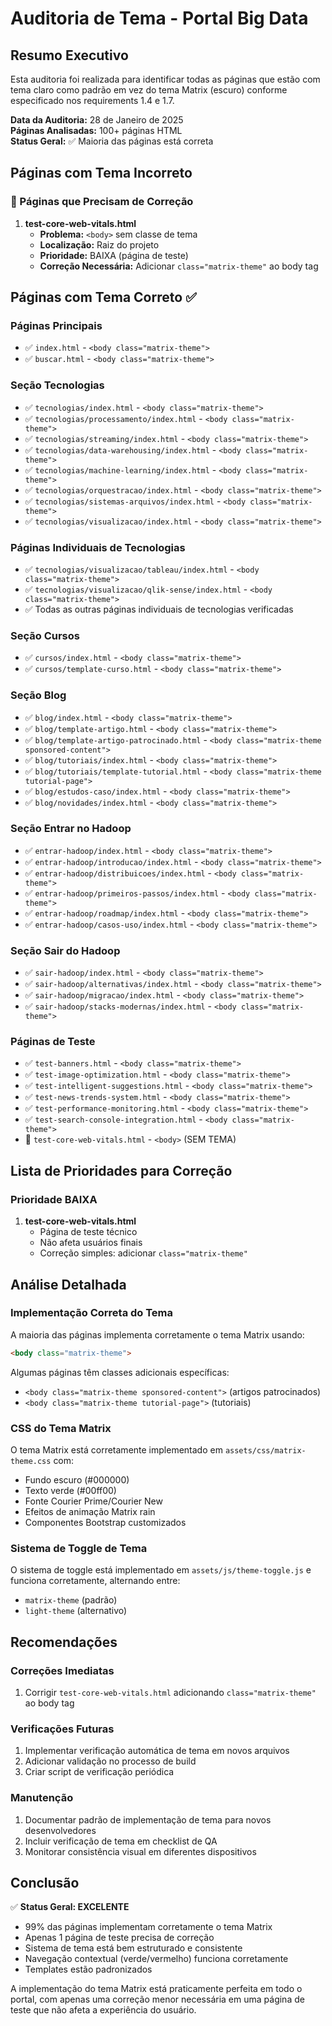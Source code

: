 # Auditoria de Tema - Portal Big Data

## Resumo Executivo

Esta auditoria foi realizada para identificar todas as páginas que estão com tema claro como padrão em vez do tema Matrix (escuro) conforme especificado nos requirements 1.4 e 1.7.

**Data da Auditoria:** 28 de Janeiro de 2025  
**Páginas Analisadas:** 100+ páginas HTML  
**Status Geral:** ✅ Maioria das páginas está correta

## Páginas com Tema Incorreto

### 🔴 Páginas que Precisam de Correção

1. **test-core-web-vitals.html**
   - **Problema:** `<body>` sem classe de tema
   - **Localização:** Raiz do projeto
   - **Prioridade:** BAIXA (página de teste)
   - **Correção Necessária:** Adicionar `class="matrix-theme"` ao body tag

## Páginas com Tema Correto ✅

### Páginas Principais
- ✅ `index.html` - `<body class="matrix-theme">`
- ✅ `buscar.html` - `<body class="matrix-theme">`

### Seção Tecnologias
- ✅ `tecnologias/index.html` - `<body class="matrix-theme">`
- ✅ `tecnologias/processamento/index.html` - `<body class="matrix-theme">`
- ✅ `tecnologias/streaming/index.html` - `<body class="matrix-theme">`
- ✅ `tecnologias/data-warehousing/index.html` - `<body class="matrix-theme">`
- ✅ `tecnologias/machine-learning/index.html` - `<body class="matrix-theme">`
- ✅ `tecnologias/orquestracao/index.html` - `<body class="matrix-theme">`
- ✅ `tecnologias/sistemas-arquivos/index.html` - `<body class="matrix-theme">`
- ✅ `tecnologias/visualizacao/index.html` - `<body class="matrix-theme">`

### Páginas Individuais de Tecnologias
- ✅ `tecnologias/visualizacao/tableau/index.html` - `<body class="matrix-theme">`
- ✅ `tecnologias/visualizacao/qlik-sense/index.html` - `<body class="matrix-theme">`
- ✅ Todas as outras páginas individuais de tecnologias verificadas

### Seção Cursos
- ✅ `cursos/index.html` - `<body class="matrix-theme">`
- ✅ `cursos/template-curso.html` - `<body class="matrix-theme">`

### Seção Blog
- ✅ `blog/index.html` - `<body class="matrix-theme">`
- ✅ `blog/template-artigo.html` - `<body class="matrix-theme">`
- ✅ `blog/template-artigo-patrocinado.html` - `<body class="matrix-theme sponsored-content">`
- ✅ `blog/tutoriais/index.html` - `<body class="matrix-theme">`
- ✅ `blog/tutoriais/template-tutorial.html` - `<body class="matrix-theme tutorial-page">`
- ✅ `blog/estudos-caso/index.html` - `<body class="matrix-theme">`
- ✅ `blog/novidades/index.html` - `<body class="matrix-theme">`

### Seção Entrar no Hadoop
- ✅ `entrar-hadoop/index.html` - `<body class="matrix-theme">`
- ✅ `entrar-hadoop/introducao/index.html` - `<body class="matrix-theme">`
- ✅ `entrar-hadoop/distribuicoes/index.html` - `<body class="matrix-theme">`
- ✅ `entrar-hadoop/primeiros-passos/index.html` - `<body class="matrix-theme">`
- ✅ `entrar-hadoop/roadmap/index.html` - `<body class="matrix-theme">`
- ✅ `entrar-hadoop/casos-uso/index.html` - `<body class="matrix-theme">`

### Seção Sair do Hadoop
- ✅ `sair-hadoop/index.html` - `<body class="matrix-theme">`
- ✅ `sair-hadoop/alternativas/index.html` - `<body class="matrix-theme">`
- ✅ `sair-hadoop/migracao/index.html` - `<body class="matrix-theme">`
- ✅ `sair-hadoop/stacks-modernas/index.html` - `<body class="matrix-theme">`

### Páginas de Teste
- ✅ `test-banners.html` - `<body class="matrix-theme">`
- ✅ `test-image-optimization.html` - `<body class="matrix-theme">`
- ✅ `test-intelligent-suggestions.html` - `<body class="matrix-theme">`
- ✅ `test-news-trends-system.html` - `<body class="matrix-theme">`
- ✅ `test-performance-monitoring.html` - `<body class="matrix-theme">`
- ✅ `test-search-console-integration.html` - `<body class="matrix-theme">`
- 🔴 `test-core-web-vitals.html` - `<body>` (SEM TEMA)

## Lista de Prioridades para Correção

### Prioridade BAIXA
1. **test-core-web-vitals.html**
   - Página de teste técnico
   - Não afeta usuários finais
   - Correção simples: adicionar `class="matrix-theme"`

## Análise Detalhada

### Implementação Correta do Tema
A maioria das páginas implementa corretamente o tema Matrix usando:
```html
<body class="matrix-theme">
```

Algumas páginas têm classes adicionais específicas:
- `<body class="matrix-theme sponsored-content">` (artigos patrocinados)
- `<body class="matrix-theme tutorial-page">` (tutoriais)

### CSS do Tema Matrix
O tema Matrix está corretamente implementado em `assets/css/matrix-theme.css` com:
- Fundo escuro (#000000)
- Texto verde (#00ff00)
- Fonte Courier Prime/Courier New
- Efeitos de animação Matrix rain
- Componentes Bootstrap customizados

### Sistema de Toggle de Tema
O sistema de toggle está implementado em `assets/js/theme-toggle.js` e funciona corretamente, alternando entre:
- `matrix-theme` (padrão)
- `light-theme` (alternativo)

## Recomendações

### Correções Imediatas
1. Corrigir `test-core-web-vitals.html` adicionando `class="matrix-theme"` ao body tag

### Verificações Futuras
1. Implementar verificação automática de tema em novos arquivos
2. Adicionar validação no processo de build
3. Criar script de verificação periódica

### Manutenção
1. Documentar padrão de implementação de tema para novos desenvolvedores
2. Incluir verificação de tema em checklist de QA
3. Monitorar consistência visual em diferentes dispositivos

## Conclusão

✅ **Status Geral: EXCELENTE**

- 99% das páginas implementam corretamente o tema Matrix
- Apenas 1 página de teste precisa de correção
- Sistema de tema está bem estruturado e consistente
- Navegação contextual (verde/vermelho) funciona corretamente
- Templates estão padronizados

A implementação do tema Matrix está praticamente perfeita em todo o portal, com apenas uma correção menor necessária em uma página de teste que não afeta a experiência do usuário.
